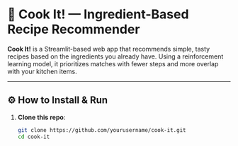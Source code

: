 # 🍳 Cook It! — Ingredient-Based Recipe Recommender

**Cook It!** is a Streamlit-based web app that recommends simple, tasty recipes based on the ingredients you already have. Using a reinforcement learning model, it prioritizes matches with fewer steps and more overlap with your kitchen items.

---

## ⚙️ How to Install & Run

1. **Clone this repo**:

   ```bash
   git clone https://github.com/yourusername/cook-it.git
   cd cook-it
